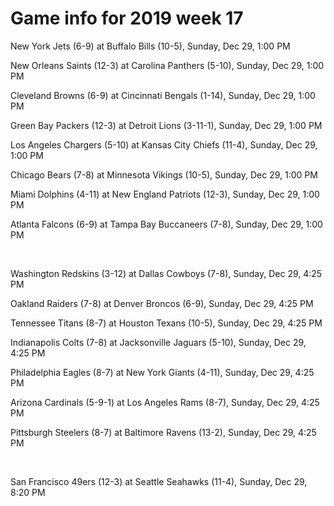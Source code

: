 # Game info for 2019 week 17

New York Jets (6-9) at Buffalo Bills (10-5), Sunday, Dec 29, 1:00 PM

New Orleans Saints (12-3) at Carolina Panthers (5-10), Sunday, Dec 29, 1:00 PM

Cleveland Browns (6-9) at Cincinnati Bengals (1-14), Sunday, Dec 29, 1:00 PM

Green Bay Packers (12-3) at Detroit Lions (3-11-1), Sunday, Dec 29, 1:00 PM

Los Angeles Chargers (5-10) at Kansas City Chiefs (11-4), Sunday, Dec 29, 1:00 PM

Chicago Bears (7-8) at Minnesota Vikings (10-5), Sunday, Dec 29, 1:00 PM

Miami Dolphins (4-11) at New England Patriots (12-3), Sunday, Dec 29, 1:00 PM

Atlanta Falcons (6-9) at Tampa Bay Buccaneers (7-8), Sunday, Dec 29, 1:00 PM


<br/>

Washington Redskins (3-12) at Dallas Cowboys (7-8), Sunday, Dec 29, 4:25 PM

Oakland Raiders (7-8) at Denver Broncos (6-9), Sunday, Dec 29, 4:25 PM

Tennessee Titans (8-7) at Houston Texans (10-5), Sunday, Dec 29, 4:25 PM

Indianapolis Colts (7-8) at Jacksonville Jaguars (5-10), Sunday, Dec 29, 4:25 PM

Philadelphia Eagles (8-7) at New York Giants (4-11), Sunday, Dec 29, 4:25 PM

Arizona Cardinals (5-9-1) at Los Angeles Rams (8-7), Sunday, Dec 29, 4:25 PM

Pittsburgh Steelers (8-7) at Baltimore Ravens (13-2), Sunday, Dec 29, 4:25 PM


<br/>

San Francisco 49ers (12-3) at Seattle Seahawks (11-4), Sunday, Dec 29, 8:20 PM

